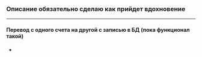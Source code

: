 ### Описание обязательно сделаю как прийдет вдохновение
___
#### Перевод с одного счета на другой с записью в БД (пока функционал такой)
+	
